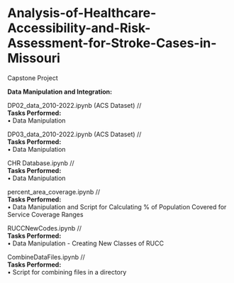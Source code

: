 # Analysis-of-Healthcare-Accessibility-and-Risk-Assessment-for-Stroke-Cases-in-Missouri
Capstone Project 

**Data Manipulation and Integration:** <br>


DP02_data_2010-2022.ipynb (ACS Dataset) // <br>
**Tasks Performed:** <br>
•	Data Manipulation <br>

DP03_data_2010-2022.ipynb (ACS Dataset) // <br>
**Tasks Performed:** <br>
•	Data Manipulation <br>

CHR Database.ipynb // <br>
**Tasks Performed:** <br>
•	Data Manipulation <br>

percent_area_coverage.ipynb // <br>
**Tasks Performed:** <br>
•	Data Manipulation and Script for Calculating % of Population Covered for Service Coverage Ranges <br>

RUCCNewCodes.ipynb // <br>
**Tasks Performed:** <br>
•	Data Manipulation - Creating New Classes of RUCC <br>

CombineDataFiles.ipynb // <br>
**Tasks Performed:** <br>
•	Script for combining files in a directory <br>

